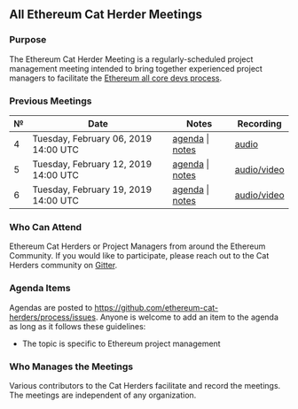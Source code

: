 ## All Ethereum Cat Herder Meetings

### Purpose
The Ethereum Cat Herder Meeting is a regularly-scheduled project management meeting intended to bring together experienced project managers to facilitate the [Ethereum all core devs process](https://github.com/ethereum/pm).

### Previous Meetings

 №  | Date                             | Notes          | Recording            |
--- | -------------------------------- | -------------- | -------------------- |
  4 | Tuesday, February 06, 2019 14:00 UTC  | [agenda](https://github.com/ethereum-cat-herders/process/issues/1) \| [notes](All%20Ethereum%20Cat%20Herder%20Meetings/Meeting%204.md) | [audio](https://soundcloud.com/lane-rettig-154644600/ethereum-cat-herders-meeting-4) |
  5 | Tuesday, February 12, 2019 14:00 UTC  | [agenda](https://github.com/ethereum-cat-herders/process/issues/3) \| [notes](All%20Ethereum%20Cat%20Herder%20Meetings/Meeting%205.md) | [audio/video](https://zoom.us/recording/share/5MHx9wW_akzsTK1voKBNBkIeRryGBhyt_Qle59NXw7ywIumekTziMw) |
  6 | Tuesday, February 19, 2019 14:00 UTC  | [agenda](https://github.com/ethereum-cat-herders/process/issues/6) \| [notes](All%20Ethereum%20Cat%20Herder%20Meetings/Meeting%206.md) | [audio/video]() |
  
### Who Can Attend
Ethereum Cat Herders or Project Managers from around the Ethereum Community. If you would like to participate, please reach out to the Cat Herders community on [Gitter](https://gitter.im/ethereum-cat-herders/community).

### Agenda Items
Agendas are posted to https://github.com/ethereum-cat-herders/process/issues. Anyone is welcome to add an item to the agenda as long as it follows these guidelines:
- The topic is specific to Ethereum project management

### Who Manages the Meetings
Various contributors to the Cat Herders facilitate and record the meetings. The meetings are independent of any organization.
